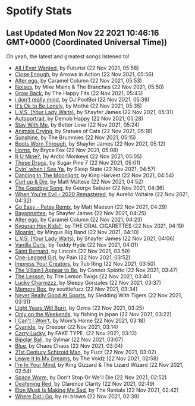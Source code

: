 
# Spotify Stats
## Last Updated Mon Nov 22 2021 10:46:16 GMT+0000 (Coordinated Universal Time))

Oh yeah, the latest and greatest songs listened to!

- [All I Ever Wanted](https://www.last.fm/music/Futurist/_/All+I+Ever+Wanted), by Futurist (22 Nov 2021, 05:58)
- [Close Enough](https://www.last.fm/music/Arrows+in+Action/_/Close+Enough), by Arrows in Action (22 Nov 2021, 05:56)
- [Alter ego](https://www.last.fm/music/Caramel+Column/_/Alter+ego), by Caramel Column (22 Nov 2021, 05:53)
- [Noises](https://www.last.fm/music/Mike+Mains+&+The+Branches/_/Noises), by Mike Mains & The Branches (22 Nov 2021, 05:50)
- [Grow Back](https://www.last.fm/music/The+Happy+Fits/_/Grow+Back), by The Happy Fits (22 Nov 2021, 05:43)
- [i don't really mind](https://www.last.fm/music/DJ+PoolBoi/_/i+don%27t+really+mind), by DJ PoolBoi (22 Nov 2021, 05:39)
- [It's Ok to Be Lonely](https://www.last.fm/music/Moth%C3%A9/_/It%27s+Ok+to+Be+Lonely), by Mothé (22 Nov 2021, 05:35)
- [L.V.S. (Your Lady Waits)](https://www.last.fm/music/Shayfer+James/_/L.V.S.+(Your+Lady+Waits)), by Shayfer James (22 Nov 2021, 05:31)
- [Autoportrait](https://www.last.fm/music/Demob+Happy/_/Autoportrait), by Demob Happy (22 Nov 2021, 05:28)
- [Stay With Me](https://www.last.fm/music/Better+Love/_/Stay+With+Me), by Better Love (22 Nov 2021, 05:24)
- [Animals Crying](https://www.last.fm/music/Statues+of+Cats/_/Animals+Crying), by Statues of Cats (22 Nov 2021, 05:18)
- [Sunshine](https://www.last.fm/music/The+Brummies/_/Sunshine), by The Brummies (22 Nov 2021, 05:15)
- [Boots Worn Through](https://www.last.fm/music/Shayfer+James/_/Boots+Worn+Through), by Shayfer James (22 Nov 2021, 05:12)
- [Horns](https://www.last.fm/music/Bryce+Fox/_/Horns), by Bryce Fox (22 Nov 2021, 05:08)
- [R U Mine?](https://www.last.fm/music/Arctic+Monkeys/_/R+U+Mine%3F), by Arctic Monkeys (22 Nov 2021, 05:05)
- [These Drugs](https://www.last.fm/music/Sugar+Pine+7/_/These+Drugs), by Sugar Pine 7 (22 Nov 2021, 05:01)
- [Dyin' when I See Ya](https://www.last.fm/music/Sleep+State/_/Dyin%27+when+I+See+Ya), by Sleep State (22 Nov 2021, 04:57)
- [Dancing In The Moonlight](https://www.last.fm/music/King+Harvest/_/Dancing+In+The+Moonlight), by King Harvest (22 Nov 2021, 04:54)
- [Curl up & Die](https://www.last.fm/music/Matt+Maltese/_/Curl+up+&+Die), by Matt Maltese (22 Nov 2021, 04:52)
- [The Goodbye Song](https://www.last.fm/music/George+Salazar/_/The+Goodbye+Song), by George Salazar (22 Nov 2021, 04:36)
- [When You're Evil - 2020 Remastered](https://www.last.fm/music/Aurelio+Voltaire/_/When+You%27re+Evil+-+2020+Remastered), by Aurelio Voltaire (22 Nov 2021, 04:32)
- [Go Easy - Petey Remix](https://www.last.fm/music/Matt+Maeson/_/Go+Easy+-+Petey+Remix), by Matt Maeson (22 Nov 2021, 04:29)
- [Bayonnettes](https://www.last.fm/music/Shayfer+James/_/Bayonnettes), by Shayfer James (22 Nov 2021, 04:25)
- [Alter ego](https://www.last.fm/music/Caramel+Column/_/Alter+ego), by Caramel Column (22 Nov 2021, 04:23)
- [Kyouran Hey Kids!!](https://www.last.fm/music/THE+ORAL+CIGARETTES/_/Kyouran+Hey+Kids!!), by THE ORAL CIGARETTES (22 Nov 2021, 04:19)
- [Moanin'](https://www.last.fm/music/Mingus+Big+Band/_/Moanin%27), by Mingus Big Band (22 Nov 2021, 04:10)
- [L.V.S. (Your Lady Waits)](https://www.last.fm/music/Shayfer+James/_/L.V.S.+(Your+Lady+Waits)), by Shayfer James (22 Nov 2021, 04:06)
- [Vanilla Curls](https://www.last.fm/music/Teddy+Hyde/_/Vanilla+Curls), by Teddy Hyde (22 Nov 2021, 04:01)
- [Saint Bernard](https://www.last.fm/music/Lincoln/_/Saint+Bernard), by Lincoln (22 Nov 2021, 03:59)
- [One-Legged Girl](https://www.last.fm/music/Pain/_/One-Legged+Girl), by Pain (22 Nov 2021, 03:52)
- [Impress Your Creators](https://www.last.fm/music/Tub+Ring/_/Impress+Your+Creators), by Tub Ring (22 Nov 2021, 03:50)
- [The Villain I Appear to Be](https://www.last.fm/music/Connor+Spiotto/_/The+Villain+I+Appear+to+Be), by Connor Spiotto (22 Nov 2021, 03:47)
- [The Lesson](https://www.last.fm/music/The+Lemon+Twigs/_/The+Lesson), by The Lemon Twigs (22 Nov 2021, 03:40)
- [Lucky Charmzzz](https://www.last.fm/music/Sleepy+Gonzales/_/Lucky+Charmzzz), by Sleepy Gonzales (22 Nov 2021, 03:37)
- [Memory Box](https://www.last.fm/music/scuttlefuzz/_/Memory+Box), by scuttlefuzz (22 Nov 2021, 03:34)
- [Never Really Good At Sports](https://www.last.fm/music/Sledding+With+Tigers/_/Never+Really+Good+At+Sports), by Sledding With Tigers (22 Nov 2021, 03:31)
- [Light Years Will Burn](https://www.last.fm/music/Ozma/_/Light+Years+Will+Burn), by Ozma (22 Nov 2021, 03:25)
- [Only on the Weekends](https://www.last.fm/music/fishing+in+japan/_/Only+on+the+Weekends), by fishing in japan (22 Nov 2021, 03:22)
- [I Can't I Won't](https://www.last.fm/music/Mom%27s+Home/_/I+Can%27t+I+Won%27t), by Mom's Home (22 Nov 2021, 03:18)
- [Cyanide](https://www.last.fm/music/Creeper/_/Cyanide), by Creeper (22 Nov 2021, 03:14)
- [Carry Lucky](https://www.last.fm/music/FAKE+TYPE./_/Carry+Lucky), by FAKE TYPE. (22 Nov 2021, 03:13)
- [Bipolar Ball](https://www.last.fm/music/Sylmar/_/Bipolar+Ball), by Sylmar (22 Nov 2021, 03:07)
- [Blue](https://www.last.fm/music/Chaos+Chaos/_/Blue), by Chaos Chaos (22 Nov 2021, 03:04)
- [21st Century Schizoid Man](https://www.last.fm/music/Fuzz/_/21st+Century+Schizoid+Man), by Fuzz (22 Nov 2021, 03:02)
- [Leave It In My Dreams](https://www.last.fm/music/The+Voidz/_/Leave+It+In+My+Dreams), by The Voidz (22 Nov 2021, 02:58)
- [I'm In Your Mind](https://www.last.fm/music/King+Gizzard+&+The+Lizard+Wizard/_/I%27m+In+Your+Mind), by King Gizzard & The Lizard Wizard (22 Nov 2021, 02:54)
- [Space Worm](https://www.last.fm/music/Don%27t+Stop+Or+We%27ll+Die/_/Space+Worm), by Don't Stop Or We'll Die (22 Nov 2021, 02:52)
- [Deafening Red](https://www.last.fm/music/Clarence+Clarity/_/Deafening+Red), by Clarence Clarity (22 Nov 2021, 02:49)
- [Elon Musk Is Making Me Sad](https://www.last.fm/music/The+Rentals/_/Elon+Musk+Is+Making+Me+Sad), by The Rentals (22 Nov 2021, 02:42)
- [Where Did I Go](https://www.last.fm/music/rei+brown/_/Where+Did+I+Go), by rei brown (22 Nov 2021, 02:39)
